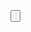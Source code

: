 <Button Content="顯示黃色 (Yellow)"
        Width="180" Height="36"
        Command="{Binding ShowYellowCommand}"/>